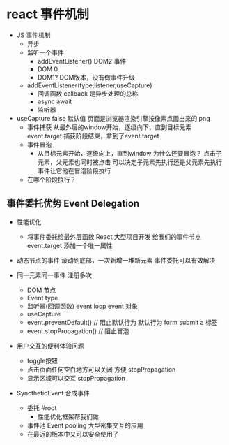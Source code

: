 # react 事件机制
- JS 事件机制
  - 异步
  - 监听一个事件
    - addEventListener()
      DOM2 事件
    - DOM 0
    <a onClick='doSomething()'></a>
    - DOM1? DOM版本，没有做事件升级
  - addEventListener(type,listener,useCapture)
    - 回调函数 callback 是异步处理的总称
    - async await
    - 监听器
- useCapture false 默认值
  页面是浏览器渲染引擎按像素点画出来的 png
  - 事件捕获
    从最外层的window开始，逐级向下，直到目标元素
  event.target
    捕获阶段结束，拿到了event.target
  - 事件冒泡
    - 从目标元素开始，逐级向上，直到window 
    为什么还要冒泡？
    点击子元素，父元素也同时被点击
    可以决定子元素先执行还是父元素先执行
    事件让它他在冒泡阶段执行
  - 在哪个阶段执行？
  
## 事件委托优势 Event Delegation
- 性能优化
  - 将事件委托给最外层函数
  React 大型项目开发
  给我们的事件节点event.target 添加一个唯一属性
- 动态节点的事件
  滚动到底部，一次新增一堆新元素
  事件委托可以有效解决
- 同一元素同一事件  注册多次
  - DOM 节点
  - Event type 
  - 监听器(回调函数)  event loop
    event 对象
  - useCapture
  - event.preventDefault()   // 阻止默认行为
    默认行为 form submit a 标签 
  - event.stopPropagation()  // 阻止冒泡

- 用户交互的便利体验问题
  - toggle按钮
  - 点击页面任何空白地方可以关闭  方便  stopPropagation
  - 显示区域可以交互  stopPropagation

- SynctheticEvent 合成事件
  - 委托 #root
    - 性能优化框架帮我们做
  - 事件池 Event pooling
    大型密集交互的应用
  - 在最近的版本中又可以安全使用了